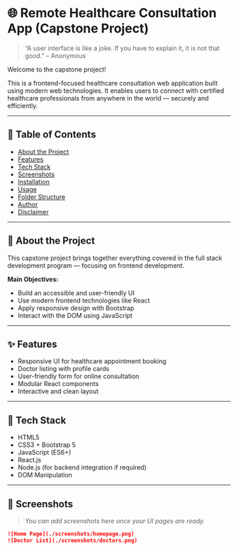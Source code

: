 # 🌐 Remote Healthcare Consultation App (Capstone Project)

> “A user interface is like a joke. If you have to explain it, it is not that good.” – Anonymous

Welcome to the capstone project!

This is a frontend-focused healthcare consultation web application built using modern web technologies. It enables users to connect with certified healthcare professionals from anywhere in the world — securely and efficiently.

---

## 📌 Table of Contents

- [About the Project](#about-the-project)
- [Features](#features)
- [Tech Stack](#tech-stack)
- [Screenshots](#screenshots)
- [Installation](#installation)
- [Usage](#usage)
- [Folder Structure](#folder-structure)
- [Author](#author)
- [Disclaimer](#disclaimer)

---

## 📖 About the Project

This capstone project brings together everything covered in the full stack development program — focusing on frontend development.

**Main Objectives:**
- Build an accessible and user-friendly UI
- Use modern frontend technologies like React
- Apply responsive design with Bootstrap
- Interact with the DOM using JavaScript

---

## ✨ Features

- Responsive UI for healthcare appointment booking
- Doctor listing with profile cards
- User-friendly form for online consultation
- Modular React components
- Interactive and clean layout

---

## 🔧 Tech Stack

- HTML5
- CSS3 + Bootstrap 5
- JavaScript (ES6+)
- React.js
- Node.js (for backend integration if required)
- DOM Manipulation

---

## 📸 Screenshots

> *You can add screenshots here once your UI pages are ready.*
```markdown
![Home Page](./screenshots/homepage.png)
![Doctor List](./screenshots/doctors.png)
